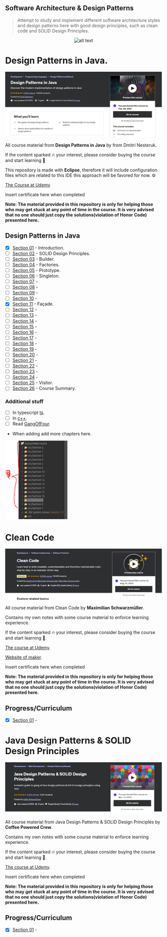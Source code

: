 ## Software Architecture & Design Patterns 

> Attempt to study and implement different software architecture styles and design patterns here with good design principles, such as clean code and SOLID Design Principles.

<p align="center">
   <img src="https://i.giphy.com/media/MGdfeiKtEiEPS/giphy.webp" alt="alt text" width="400"/>
</p>

# Design Patterns in Java.

<img src="summaryCourse.JPG" alt="alt text" width="700"/>

All course material from **Design Patterns in Java** by from Dmitri Nesteruk.

If the content sparked :fire: your interest, please consider buying the course and start learning :book:

This repository is made with **Eclipse**, therefore it will include configuration files which are related to this IDE this approach will be favored for now. ⚙️

[The Course at Udemy](https://www.udemy.com/course/design-patterns-java/)   

<!-- 
Linkedin puts this shit front, when clicking from private mode x(. Need to put this to make jump working every case
?trk=public_profile_see-credential 
-->

Insert certificate here when completed

**Note: The material provided in this repository is only for helping those who may get stuck at any point of time in the course. It is very advised that no one should just copy the solutions(violation of Honor Code) presented here.**

## Design Patterns in Java

- [x] [Section 01](https://github.com/developersCradle/designg-patterns-and-software-architecture/tree/main/Section%201) - Introduction.
- [ ] [Section 02](https://github.com/developersCradle/designg-patterns-and-software-architecture/tree/main/Section%202) - SOLID Design Principles.
- [ ] [Section 03](https://github.com/developersCradle/designg-patterns-and-software-architecture/tree/main/Section%203) - Builder.
- [ ] [Section 04](#) - Factories.
- [ ] [Section 05](#) - Prototype.
- [ ] [Section 06](#) - Singleton.
- [ ] [Section 07](#) - 
- [ ] [Section 08](#) - 
- [ ] [Section 09](#) - 
- [ ] [Section 10](#) - 
- [x] [Section 11](https://github.com/developersCradle/designg-patterns-and-software-architecture/tree/main/Section%2011) - Façade.
- [ ] [Section 12](#) - 
- [ ] [Section 13](#) - 
- [ ] [Section 14](#) - 
- [ ] [Section 15](#) - 
- [ ] [Section 16](#) - 
- [ ] [Section 17](#) - 
- [ ] [Section 18](#) -
- [ ] [Section 19](#) - 
- [ ] [Section 20](#) - 
- [ ] [Section 21](#) - 
- [ ] [Section 22](#) - 
- [ ] [Section 23](#) - 
- [ ] [Section 24](#) - 
- [ ] [Section 25](#) - Visitor.
- [ ] [Section 26](#) - Course Summary.

### Additional stuff

- [ ] In typescript [ts](https://refactoring.guru/design-patterns/typescript).
- [ ] In [c++](https://www.udemy.com/course/patterns-cplusplus/).
- [ ] Read [GangOfFour](https://en.wikipedia.org/wiki/Design_Patterns).

- When adding add more chapters here.

<img src="AddingChapters.PNG" alt="alt text" width="200"/>

# Clean Code

![Clean Code](cleanCode.PNG)

All course material from Clean Code by **Maximilian Schwarzmüller**.

Contains my own notes with some course material to enforce learning experience.

If the content sparked :fire: your interest, please consider buying the course and start learning :book:.

[The course at Udemy](https://www.udemy.com/course/writing-clean-code/). 

[Website of maker](https://academind.com/).

<!-- 
Linkedin puts this shit front, when clicking from private mode x(. Need to put this to make jump working every case
?trk=public_profile_see-credential 
-->

Insert certificate here when completed

**Note: The material provided in this repository is only for helping those who may get stuck at any point of time in the course. It is very advised that no one should just copy the solutions(violation of Honor Code) presented here.**

## Progress/Curriculum

- [x] [Section 01](#) - 

# Java Design Patterns & SOLID Design Principles

![Java Design Patterns & SOLID Design Principles](solidAndJavaDesignPrinciples.PNG)

All course material from Java Design Patterns & SOLID Design Principles by **Coffee Powered Crew**.

Contains my own notes with some course material to enforce learning experience.

If the content sparked :fire: your interest, please consider buying the course and start learning :book:.

[The course at Udemy](https://www.udemy.com/course/design-patterns-in-java-concepts-hands-on-projects/).

<!-- 
Linkedin puts this shit front, when clicking from private mode x(. Need to put this to make jump working every case
?trk=public_profile_see-credential 
-->

Insert certificate here when completed

**Note: The material provided in this repository is only for helping those who may get stuck at any point of time in the course. It is very advised that no one should just copy the solutions(violation of Honor Code) presented here.**

## Progress/Curriculum

- [x] [Section 01](#) - 